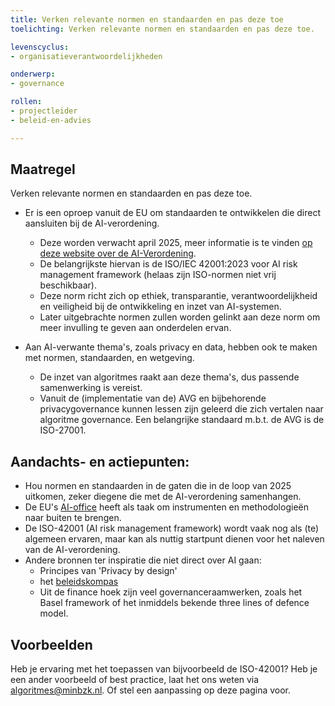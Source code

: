 ```yaml
---
title: Verken relevante normen en standaarden en pas deze toe
toelichting: Verken relevante normen en standaarden en pas deze toe.

levenscyclus:
- organisatieverantwoordelijkheden

onderwerp:
- governance

rollen:
- projectleider
- beleid-en-advies

---
```


<!-- tags -->

## Maatregel

Verken relevante normen en standaarden en pas deze toe.

* Er is een oproep vanuit de EU om standaarden te ontwikkelen die direct aansluiten bij de AI-verordening. 
  * Deze worden verwacht april 2025, meer informatie is te vinden [op deze website over de AI-Verordening](https://artificialintelligenceact.eu/standard-setting/).
  * De belangrijkste hiervan is de ISO/IEC 42001:2023 voor AI risk management framework (helaas zijn ISO-normen niet vrij beschikbaar).
  * Deze norm richt zich op ethiek, transparantie, verantwoordelijkheid en veiligheid bij de ontwikkeling en inzet van AI-systemen.
  * Later uitgebrachte normen zullen worden gelinkt aan deze norm om meer invulling te geven aan onderdelen ervan.

* Aan AI-verwante thema's, zoals privacy en data, hebben ook te maken met normen, standaarden, en wetgeving. 
  * De inzet van algoritmes raakt aan deze thema's, dus passende samenwerking is vereist.
  * Vanuit de (implementatie van de) AVG en bijbehorende privacygovernance kunnen lessen zijn geleerd die zich vertalen naar algoritme governance. Een belangrijke standaard m.b.t. de AVG is de ISO-27001.
 
## Aandachts- en actiepunten:
* Hou normen en standaarden in de gaten die in de loop van 2025 uitkomen, zeker diegene die met de AI-verordening samenhangen.
* De EU's [AI-office](https://digital-strategy.ec.europa.eu/en/policies/ai-office) heeft als taak om instrumenten en methodologieën naar buiten te brengen.
* De ISO-42001 (AI risk management framework) wordt vaak nog als (te) algemeen ervaren, maar kan als nuttig startpunt dienen voor het naleven van de AI-verordening.
* Andere bronnen ter inspiratie die niet direct over AI gaan:
  * Principes van 'Privacy by design'
  * het [beleidskompas](https://www.kcbr.nl/beleid-en-regelgeving-ontwikkelen/beleidskompas)
  * Uit de finance hoek zijn veel governanceraamwerken, zoals het Basel framework of het inmiddels bekende three lines of defence model.

## Voorbeelden

Heb je ervaring met het toepassen van bijvoorbeeld de ISO-42001? Heb je een ander voorbeeld of best practice, laat het ons weten via algoritmes@minbzk.nl. Of stel een aanpassing op deze pagina voor.

